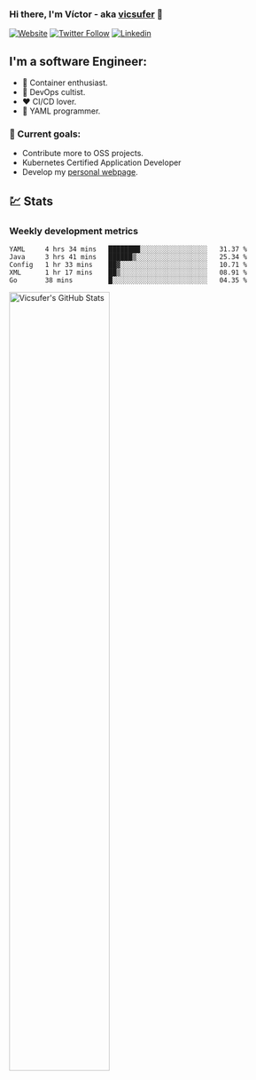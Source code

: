 ### Hi there, I'm Víctor - aka [vicsufer][website] 👋

[![Website](https://img.shields.io/website?label=vicsufer.dev&style=for-the-badge&url=https%3A%2F%2Fvicsufer.dev)](https://vicsufer.dev)
[![Twitter Follow](https://img.shields.io/twitter/follow/vicsufer?color=1DA1F2&logo=twitter&style=for-the-badge)](https://twitter.com/intent/follow?original_referer=https%3A%2F%2Fgithub.com%2Fvicsufer&screen_name=vicsufer)
[![Linkedin](https://img.shields.io/badge/linkedin-%230077B5.svg?&style=for-the-badge&logo=linkedin&logoColor=white)](https://linkedin.com/in/vicsufer)

  
## I'm a software Engineer:
- :whale: Container enthusiast.
- :memo: DevOps cultist.
- :heart: CI/CD lover.
- :clown_face: YAML programmer.

### :dart: Current goals:
- Contribute more to OSS projects.
- Kubernetes Certified Application Developer
- Develop my [personal webpage][website].

## :chart: Stats
### Weekly development metrics 
<!--START_SECTION:waka-->
```text
YAML     4 hrs 34 mins   ████████░░░░░░░░░░░░░░░░░   31.37 % 
Java     3 hrs 41 mins   ██████▒░░░░░░░░░░░░░░░░░░   25.34 % 
Config   1 hr 33 mins    ██▓░░░░░░░░░░░░░░░░░░░░░░   10.71 % 
XML      1 hr 17 mins    ██▒░░░░░░░░░░░░░░░░░░░░░░   08.91 % 
Go       38 mins         █░░░░░░░░░░░░░░░░░░░░░░░░   04.35 % 
```
<!--END_SECTION:waka-->

<img width="60%" align="left" alt="Vicsufer's GitHub Stats" src="https://github-readme-stats.vercel.app/api?username=vicsufer&show_icons=true&hide_border=true" />




[website]: https://vicsufer.dev
[twitter]: https://twitter.com/vicsufer
[linkedin]: https://linkedin.com/in/vicsufer
